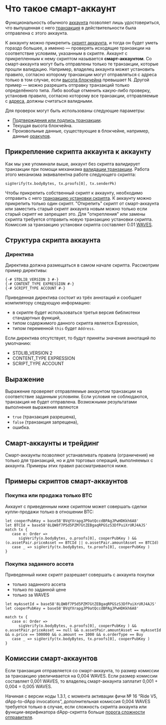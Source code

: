 # Что такое смарт-аккаунт

Функциональность обычного [аккаунта](/ru/blockchain/account/) позволяет лишь удостовериться, что выпущенная с него [транзакция](/ru/blockchain/transaction/) в действительности была отправлена с этого аккаунта.

К аккаунту можно прикрепить [скрипт аккаунта](/ru/ride/script/script-types/account-script), и тогда он будет уметь гораздо большее, а именно — проверять исходящие транзакции на соответствие условиям, указанным в скрипте. Аккаунт с прикрепленным к нему скриптом называется **смарт-аккаунтом**. Со смарт-аккаунта могут быть отправлены только те транзакции, которые прошли валидацию. Например, владелец аккаунта может установить правило, согласно которому транзакции могут отправляться с адреса только в том случае, если [высота блокчейна](/ru/blockchain/glossary#высота-бnoкчейна) превышает N. Другой пример — можно разрешить отправку транзакций только определённого типа. Либо вообще отменить какую-либо проверку, установив правило, согласно которому все транзакции, отправляемые с [адреса](/ru/blockchain/account/address), должны считаться валидными.

Для проверок могут быть использованы следующие параметры:

- [Подтверждения или подпись транзакции](/ru/blockchain/transaction/transaction-proof).
- Текущая высота блокчейна.
- Произвольные данные, существующие в блокчейне, например, данные [оракулов](/ru/blockchain/oracle).

## Прикрепление скрипта аккаунта к аккаунту

Как мы уже упоминали выше, аккаунт без скрипта валидирует транзакции при помощи механизма [валидации транзакции](/ru/blockchain/transaction/transaction-validation). Работа этого механизма эквивалентна работе следующего скрипта:

```ride
sigVerify(tx.bodyBytes, tx.proofs[0], tx.senderPk)
```

Чтобы прикрепить собственный скрипт к аккаунту, необходимо отправить с него [транзакцию установки скрипта](/ru/blockchain/transaction-type/set-script-transaction). К аккаунту можно прикрепить только один скрипт. "Открепить" скрипт от смарт-аккаунта или заместить старый скрипт аккаунта новым можно только если старый скрипт не запрещает это. Для "открепления" или замены скрипта требуется отправить новую транзакцию установки скрипта. Комиссия за транзакцию установки скрипта составляет 0.01 [WAVES](/ru/blockchain/token/waves).

## Структура скрипта аккаунта

### Директива

Директива должна размещаться в самом начале скрипта. Рассмотрим пример директивы:

```ride
{-# STDLIB_VERSION 3 #-}
{-# CONTENT_TYPE EXPRESSION #-}
{-# SCRIPT_TYPE ACCOUNT #-}
```

Приведенная директива состоит из трёх аннотаций и сообщает компилятору следующую информацию:

- в скрипте будет использоваться третья версия библиотеки стандартных функций,
- типом содержимого данного скрипта является Expression,
- типом переменной `this` будет `Address`.

Если директива отсутствует, то будут приняты значения аннотаций по умолчанию:

- STDLIB_VERSION 2
- CONTENT_TYPE EXPRESSION
- SCRIPT_TYPE ACCOUNT

## Выражение

Выражение проверяет отправляемые аккаунтом транзакции на соответствие заданным условиям. Если условия не соблюдаются, транзакция не будет отправлена. Возможными результатами выполнения выражения являются

- `true` (транзакция разрешена),
- `false` (транзакция запрещена),
- ошибка.

## Смарт-аккаунты и трейдинг

Смарт-аккаунты позволяют устанавливать правила (ограничения) не только для транзакций, но и для торговых операций, выполняемых с аккаунта. Примеры этих правил рассматриваются ниже.

## Примеры скриптов смарт-аккаунтов

### Покупка или продажа только BTC

Аккаунт с приведенным ниже скриптом может совершать сделки купли-продажи только в отношении BTC:

```ride
let cooperPubKey = base58'BVqYXrapgJP9atQccdBPAgJPwHDKkh6A8'
let BTCId = base58'8LQW8f7P5d5PZM7GtZEBgaqRPGSzS3DfPuiXrURJ4AJS'
match tx {
   case o: Order =>
      sigVerify(o.bodyBytes, o.proofs[0], cooperPubKey ) && (o.assetPair.priceAsset == BTCId || o.assetPair.amountAsset == BTCId)
   case _ => sigVerify(tx.bodyBytes, tx.proofs[0], cooperPubKey )
}
```

### Покупка заданного ассета

Приведенный ниже скрипт разрешает совершать с аккаунта покупки

- только заданного ассета
- только по заданной цене
- только за WAVES

```ride
let myAssetId = base58'8LQW8f7P5d5PZM7GtZEBgaqRPGSzS3DfPuiXrURJ4AJS'
let cooperPubKey = base58'BVqYXrapgJP9atQccdBPAgJPwHDKkh6A8'
 
match tx {
   case o: Order =>
      sigVerify(o.bodyBytes, o.proofs[0], cooperPubKey ) && o.assetPair.priceAsset == null && o.assetPair.amountAsset == myAssetId && o.price == 500000 && o.amount == 1000 && o.orderType == Buy
   case _ => sigVerify(tx.bodyBytes, tx.proofs[0], cooperPubKey )
}
```

## Комиссии смарт-аккаунтов

Если транзакция отправляется со смарт-аккаунта, то размер комиссии за транзакцию увеличивается на 0,004 WAVES. Если размер комиссии составляет 0,001 WAVES, то владелец смарт-аккаунта заплатит 0,001 + 0,004 = 0,005 WAVES.

Начиная с версии ноды 1.3.1, с момента активации фичи №&nbsp;16 “Ride V5, dApp-to-dApp invocations”, дополнительная комиссия 0,004 WAVES требуется только в случае, если сложность скрипта аккаунта или функции-верификатора dApp-скрипта больше [порога сложности отправителя](/ru/ride/limits/).
